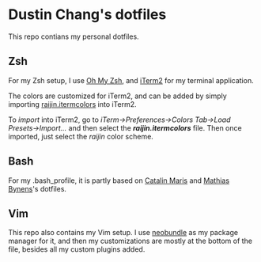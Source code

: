 # Dustin Chang's dotfiles

This repo contians my personal dotfiles.

## Zsh

For my Zsh setup, I use [Oh My Zsh](https://github.com/robbyrussell/oh-my-zsh), and [iTerm2](https://www.iterm2.com/) for my terminal application.

The colors are customized for iTerm2, and can be added by simply importing [raijin.itermcolors](https://github.com/dustinchang/dot_files/blob/master/zsh_themes/raijin.itermcolors) into iTerm2.

To _import_ into iTerm2, go to _iTerm->Preferences->Colors Tab->Load Presets->Import..._ and then select the **_raijin.itermcolors_** file. Then once imported, just select the _raijin_ color scheme.


## Bash

For my .bash_profile, it is partly based on [Catalin Maris](https://github.com/alrra/dotfiles) and [Mathias Bynens](https://github.com/mathiasbynens/dotfiles)'s dotfiles.

## Vim

This repo also contains my Vim setup. I use [neobundle](https://github.com/Shougo/neobundle.vim) as my package manager for it, and then my customizations are mostly at the bottom of the file, besides all my custom plugins added.
